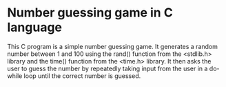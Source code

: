 # Number guessing game in C language

This C program is a simple number guessing game. It generates a random number between 1 and 100 using the rand() function from the <stdlib.h> library and the time() function from the <time.h> library. It then asks the user to guess the number by repeatedly taking input from the user in a do-while loop until the correct number is guessed.
